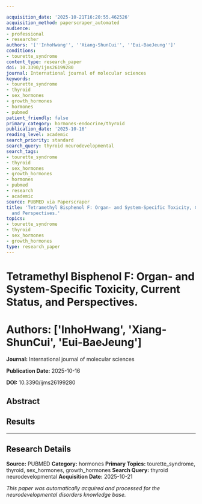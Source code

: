 ```yaml
---

acquisition_date: '2025-10-21T16:20:55.462526'
acquisition_method: paperscraper_automated
audience:
- professional
- researcher
authors: '[''InhoHwang'', ''Xiang-ShunCui'', ''Eui-BaeJeung'']'
conditions:
- tourette_syndrome
content_type: research_paper
doi: 10.3390/ijms26199280
journal: International journal of molecular sciences
keywords:
- tourette_syndrome
- thyroid
- sex_hormones
- growth_hormones
- hormones
- pubmed
patient_friendly: false
primary_category: hormones-endocrine/thyroid
publication_date: '2025-10-16'
reading_level: academic
search_priority: standard
search_query: thyroid neurodevelopmental
search_tags:
- tourette_syndrome
- thyroid
- sex_hormones
- growth_hormones
- hormones
- pubmed
- research
- academic
source: PUBMED via Paperscraper
title: 'Tetramethyl Bisphenol F: Organ- and System-Specific Toxicity, Current Status,
  and Perspectives.'
topics:
- tourette_syndrome
- thyroid
- sex_hormones
- growth_hormones
type: research_paper
---
```




# Tetramethyl Bisphenol F: Organ- and System-Specific Toxicity, Current Status, and Perspectives.

# **Authors:** ['InhoHwang', 'Xiang-ShunCui', 'Eui-BaeJeung']

**Journal:** International journal of molecular sciences

**Publication Date:** 2025-10-16

**DOI:** 10.3390/ijms26199280

## Abstract

## Results

---

## Research Details

**Source:** PUBMED
**Category:** hormones
**Primary Topics:** tourette_syndrome, thyroid, sex_hormones, growth_hormones
**Search Query:** thyroid neurodevelopmental
**Acquisition Date:** 2025-10-21

*This paper was automatically acquired and processed for the neurodevelopmental disorders knowledge base.*
